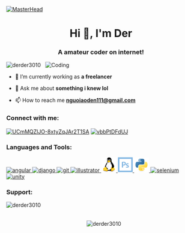 [![MasterHead](https://user-images.githubusercontent.com/10498744/210012254-234538ff-d198-48aa-8964-37e6fd45d227.gif)]([https://rishavchanda.io](https://www.buymeacoffee.com/derder3010))
<h1 align="center">Hi 👋, I'm Der</h1>
<h3 align="center">A amateur coder on internet!</h3>
<img align="right" alt="Coding" width="400" src="https://media1.giphy.com/media/qgQUggAC3Pfv687qPC/giphy.gif?cid=ecf05e471ue1wa7edddsxyw10i8or3jow77h00d44wccc2x0&amp;rid=giphy.gif&amp;ct=g">

<p align="left"> <img src="https://komarev.com/ghpvc/?username=derder3010&label=Profile%20views&color=0e75b6&style=flat" alt="derder3010" /> </p>

- 🔭 I’m currently working as **a freelancer**

- 💬 Ask me about **something i knew lol**

- 📫 How to reach me **nguoiaoden111@gmail.com**

<h3 align="left">Connect with me:</h3>
<p align="left">
<a href="https://www.youtube.com/c/UCmMQZlJO-8xtyZqJAr2T1SA" target="blank"><img align="center" src="https://raw.githubusercontent.com/rahuldkjain/github-profile-readme-generator/master/src/images/icons/Social/youtube.svg" alt="UCmMQZlJO-8xtyZqJAr2T1SA" height="30" width="40" /></a>
<a href="https://discord.gg/vbbPtDFdUJ" target="blank"><img align="center" src="https://raw.githubusercontent.com/rahuldkjain/github-profile-readme-generator/master/src/images/icons/Social/discord.svg" alt="vbbPtDFdUJ" height="30" width="40" /></a>
</p>

<h3 align="left">Languages and Tools:</h3>
<p align="left"> <a href="https://angular.io" target="_blank" rel="noreferrer"> <img src="https://angular.io/assets/images/logos/angular/angular.svg" alt="angular" width="40" height="40"/> </a> <a href="https://www.djangoproject.com/" target="_blank" rel="noreferrer"> <img src="https://cdn.worldvectorlogo.com/logos/django.svg" alt="django" width="40" height="40"/> </a> <a href="https://git-scm.com/" target="_blank" rel="noreferrer"> <img src="https://www.vectorlogo.zone/logos/git-scm/git-scm-icon.svg" alt="git" width="40" height="40"/> </a> <a href="https://www.adobe.com/in/products/illustrator.html" target="_blank" rel="noreferrer"> <img src="https://www.vectorlogo.zone/logos/adobe_illustrator/adobe_illustrator-icon.svg" alt="illustrator" width="40" height="40"/> </a> <a href="https://www.linux.org/" target="_blank" rel="noreferrer"> <img src="https://raw.githubusercontent.com/devicons/devicon/master/icons/linux/linux-original.svg" alt="linux" width="40" height="40"/> </a> <a href="https://www.photoshop.com/en" target="_blank" rel="noreferrer"> <img src="https://raw.githubusercontent.com/devicons/devicon/master/icons/photoshop/photoshop-line.svg" alt="photoshop" width="40" height="40"/> </a> <a href="https://www.python.org" target="_blank" rel="noreferrer"> <img src="https://raw.githubusercontent.com/devicons/devicon/master/icons/python/python-original.svg" alt="python" width="40" height="40"/> </a> <a href="https://www.selenium.dev" target="_blank" rel="noreferrer"> <img src="https://raw.githubusercontent.com/detain/svg-logos/780f25886640cef088af994181646db2f6b1a3f8/svg/selenium-logo.svg" alt="selenium" width="40" height="40"/> </a> <a href="https://unity.com/" target="_blank" rel="noreferrer"> <img src="https://www.vectorlogo.zone/logos/unity3d/unity3d-icon.svg" alt="unity" width="40" height="40"/> </a> </p>


<h3 align="left">Support:</h3>
<p><a href="https://www.buymeacoffee.com/derder3010"> <img align="left" src="https://cdn.buymeacoffee.com/buttons/v2/default-yellow.png" height="50" width="210" alt="derder3010" /></a></p><br><br>


<p>&nbsp;<img align="center" src="https://github-readme-stats.vercel.app/api?username=derder3010&show_icons=true&locale=en" alt="derder3010" /></p>

